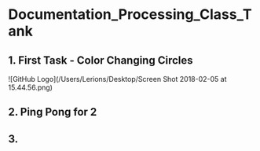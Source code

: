 # Documentation_Processing_Class_Tank
## 1. First Task - Color Changing Circles 
![GitHub Logo](/Users/Lerions/Desktop/Screen Shot 2018-02-05 at 15.44.56.png)

## 2. Ping Pong for 2

## 3.

